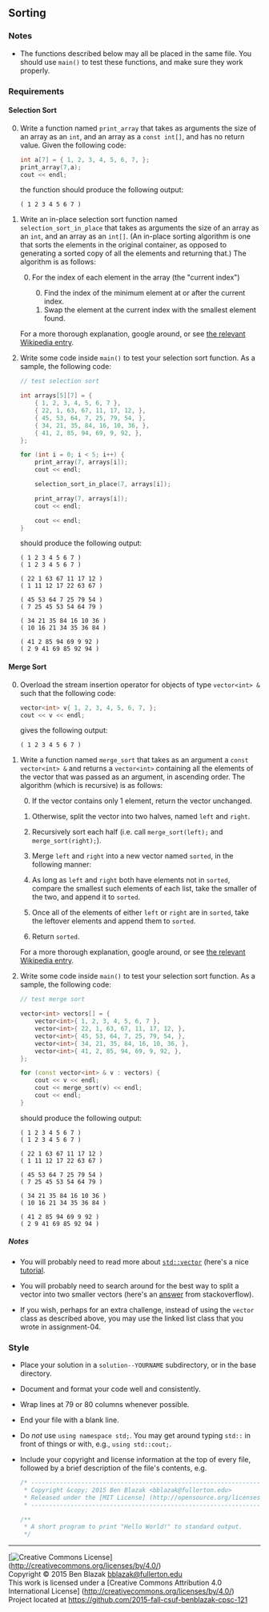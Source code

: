 ## Sorting

### Notes

- The functions described below may all be placed in the same file.  You should
  use `main()` to test these functions, and make sure they work properly.


### Requirements

#### Selection Sort

0. Write a function named `print_array` that takes as arguments the size of an
   array as an `int`, and an array as a `const int[]`, and has no return value.
   Given the following code:

   ```c++
   int a[7] = { 1, 2, 3, 4, 5, 6, 7, };
   print_array(7,a);
   cout << endl;   
   ```

   the function should produce the following output:

   ```
   ( 1 2 3 4 5 6 7 )
   ```

0. Write an in-place selection sort function named `selection_sort_in_place`
   that takes as arguments the size of an array as an `int`, and an array as an
   `int[]`.  (An in-place sorting algorithm is one that sorts the elements in
   the original container, as opposed to generating a sorted copy of all the
   elements and returning that.)  The algorithm is as follows:

   0. For the index of each element in the array (the "current index")

      0. Find the index of the minimum element at or after the current index.
      0. Swap the element at the current index with the smallest element found.

   For a more thorough explanation, google around, or see [the relevant
   Wikipedia entry](https://en.wikipedia.org/wiki/Selection_sort).

0. Write some code inside `main()` to test your selection sort function.  As a
   sample, the following code:

   ```c++
   // test selection sort

   int arrays[5][7] = {
       { 1, 2, 3, 4, 5, 6, 7 },
       { 22, 1, 63, 67, 11, 17, 12, },
       { 45, 53, 64, 7, 25, 79, 54, },
       { 34, 21, 35, 84, 16, 10, 36, },
       { 41, 2, 85, 94, 69, 9, 92, },
   };

   for (int i = 0; i < 5; i++) {
       print_array(7, arrays[i]);
       cout << endl;

       selection_sort_in_place(7, arrays[i]);

       print_array(7, arrays[i]);
       cout << endl;

       cout << endl;
   }   
   ```

   should produce the following output:

   ```
   ( 1 2 3 4 5 6 7 )
   ( 1 2 3 4 5 6 7 )

   ( 22 1 63 67 11 17 12 )
   ( 1 11 12 17 22 63 67 )

   ( 45 53 64 7 25 79 54 )
   ( 7 25 45 53 54 64 79 )

   ( 34 21 35 84 16 10 36 )
   ( 10 16 21 34 35 36 84 )

   ( 41 2 85 94 69 9 92 )
   ( 2 9 41 69 85 92 94 )
   ```

#### Merge Sort

0. Overload the stream insertion operator for objects of type `vector<int> &`
   such that the following code:

   ```c++
   vector<int> v{ 1, 2, 3, 4, 5, 6, 7, };
   cout << v << endl;
   ```

   gives the following output:

   ```
   ( 1 2 3 4 5 6 7 )
   ```

0. Write a function named `merge_sort` that takes as an argument a `const
   vector<int> &` and returns a `vector<int>` containing all the elements of
   the vector that was passed as an argument, in ascending order.  The
   algorithm (which is recursive) is as follows:

   0. If the vector contains only 1 element, return the vector unchanged.
   0. Otherwise, split the vector into two halves, named `left` and `right`.
   0. Recursively sort each half (i.e. call `merge_sort(left);` and
      `merge_sort(right);`).
   0. Merge `left` and `right` into a new vector named `sorted`, in the
      following manner:

     0. As long as `left` and `right` both have elements not in `sorted`,
        compare the smallest such elements of each list, take the
        smaller of the two, and append it to `sorted`.
     0. Once all of the elements of either `left` or `right` are in `sorted`,
        take the leftover elements and append them to `sorted`.

   0. Return `sorted`.

   For a more thorough explanation, google around, or see [the relevant
   Wikipedia entry](https://en.wikipedia.org/wiki/Merge_sort).

0. Write some code inside `main()` to test your selection sort function.  As a
   sample, the following code:

   ```c++
   // test merge sort

   vector<int> vectors[] = {
       vector<int>{ 1, 2, 3, 4, 5, 6, 7 },
       vector<int>{ 22, 1, 63, 67, 11, 17, 12, },
       vector<int>{ 45, 53, 64, 7, 25, 79, 54, },
       vector<int>{ 34, 21, 35, 84, 16, 10, 36, },
       vector<int>{ 41, 2, 85, 94, 69, 9, 92, },
   };

   for (const vector<int> & v : vectors) {
       cout << v << endl;
       cout << merge_sort(v) << endl;
       cout << endl;
   }
   ```

   should produce the following output:

   ```
   ( 1 2 3 4 5 6 7 )
   ( 1 2 3 4 5 6 7 )

   ( 22 1 63 67 11 17 12 )
   ( 1 11 12 17 22 63 67 )

   ( 45 53 64 7 25 79 54 )
   ( 7 25 45 53 54 64 79 )

   ( 34 21 35 84 16 10 36 )
   ( 10 16 21 34 35 36 84 )

   ( 41 2 85 94 69 9 92 )
   ( 2 9 41 69 85 92 94 )
   ```


##### Notes

- You will probably need to read more about
  [`std::vector`](http://en.cppreference.com/w/cpp/container/vector)
  (here's a nice
  [tutorial](http://www.codeguru.com/cpp/cpp/cpp_mfc/stl/article.php/c4027/C-Tutorial-A-Beginners-Guide-to-stdvector-Part-1.htm).

- You will probably need to search around for the best way to split a vector
  into two smaller vectors (here's an
  [answer](http://stackoverflow.com/a/9811343) from stackoverflow).

- If you wish, perhaps for an extra challenge, instead of using the `vector`
  class as described above, you may use the linked list class that you wrote in
  assignment-04.


### Style

- Place your solution in a `solution--YOURNAME` subdirectory, or in the base
  directory.

- Document and format your code well and consistently.
- Wrap lines at 79 or 80 columns whenever possible.
- End your file with a blank line.
- Do *not* use `using namespace std;`.  You may get around typing `std::` in
  front of things or with, e.g., `using std::cout;`.

- Include your copyright and license information at the top of every file,
  followed by a brief description of the file's contents, e.g.

  ```c++
  /* ----------------------------------------------------------------------------
   * Copyright &copy; 2015 Ben Blazak <bblazak@fullerton.edu>
   * Released under the [MIT License] (http://opensource.org/licenses/MIT)
   * ------------------------------------------------------------------------- */

  /**
   * A short program to print "Hello World!" to standard output.
   */
  ```


-------------------------------------------------------------------------------
[![Creative Commons License](https://i.creativecommons.org/l/by/4.0/88x31.png)]
(http://creativecommons.org/licenses/by/4.0/)  
Copyright &copy; 2015 Ben Blazak <bblazak@fullerton.edu>  
This work is licensed under a [Creative Commons Attribution 4.0 International
License] (http://creativecommons.org/licenses/by/4.0/)  
Project located at <https://github.com/2015-fall-csuf-benblazak-cpsc-121>

